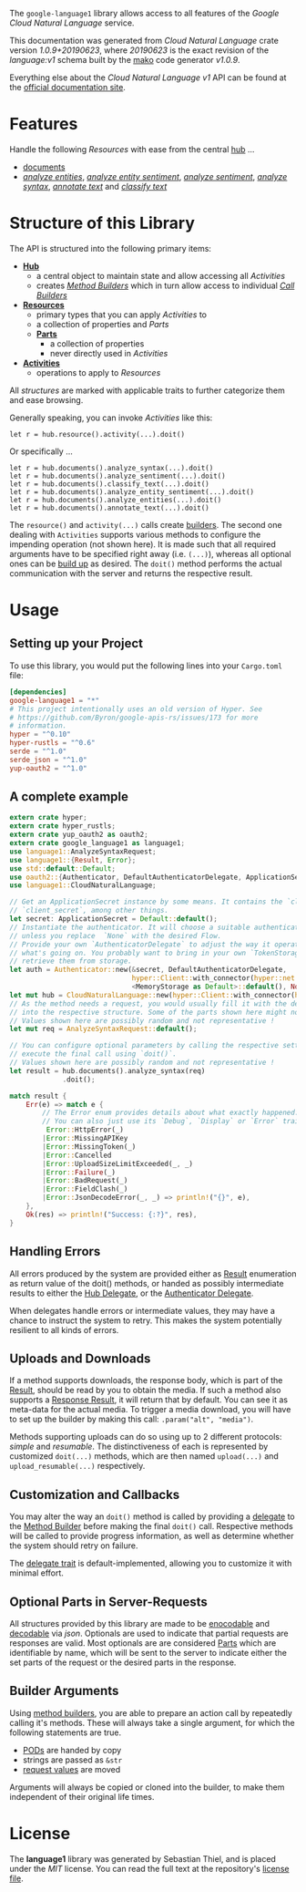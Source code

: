 <!---
DO NOT EDIT !
This file was generated automatically from 'src/mako/api/README.md.mako'
DO NOT EDIT !
-->
The `google-language1` library allows access to all features of the *Google Cloud Natural Language* service.

This documentation was generated from *Cloud Natural Language* crate version *1.0.9+20190623*, where *20190623* is the exact revision of the *language:v1* schema built by the [mako](http://www.makotemplates.org/) code generator *v1.0.9*.

Everything else about the *Cloud Natural Language* *v1* API can be found at the
[official documentation site](https://cloud.google.com/natural-language/).
# Features

Handle the following *Resources* with ease from the central [hub](https://docs.rs/google-language1/1.0.9+20190623/google_language1/struct.CloudNaturalLanguage.html) ... 

* [documents](https://docs.rs/google-language1/1.0.9+20190623/google_language1/struct.Document.html)
 * [*analyze entities*](https://docs.rs/google-language1/1.0.9+20190623/google_language1/struct.DocumentAnalyzeEntityCall.html), [*analyze entity sentiment*](https://docs.rs/google-language1/1.0.9+20190623/google_language1/struct.DocumentAnalyzeEntitySentimentCall.html), [*analyze sentiment*](https://docs.rs/google-language1/1.0.9+20190623/google_language1/struct.DocumentAnalyzeSentimentCall.html), [*analyze syntax*](https://docs.rs/google-language1/1.0.9+20190623/google_language1/struct.DocumentAnalyzeSyntaxCall.html), [*annotate text*](https://docs.rs/google-language1/1.0.9+20190623/google_language1/struct.DocumentAnnotateTextCall.html) and [*classify text*](https://docs.rs/google-language1/1.0.9+20190623/google_language1/struct.DocumentClassifyTextCall.html)




# Structure of this Library

The API is structured into the following primary items:

* **[Hub](https://docs.rs/google-language1/1.0.9+20190623/google_language1/struct.CloudNaturalLanguage.html)**
    * a central object to maintain state and allow accessing all *Activities*
    * creates [*Method Builders*](https://docs.rs/google-language1/1.0.9+20190623/google_language1/trait.MethodsBuilder.html) which in turn
      allow access to individual [*Call Builders*](https://docs.rs/google-language1/1.0.9+20190623/google_language1/trait.CallBuilder.html)
* **[Resources](https://docs.rs/google-language1/1.0.9+20190623/google_language1/trait.Resource.html)**
    * primary types that you can apply *Activities* to
    * a collection of properties and *Parts*
    * **[Parts](https://docs.rs/google-language1/1.0.9+20190623/google_language1/trait.Part.html)**
        * a collection of properties
        * never directly used in *Activities*
* **[Activities](https://docs.rs/google-language1/1.0.9+20190623/google_language1/trait.CallBuilder.html)**
    * operations to apply to *Resources*

All *structures* are marked with applicable traits to further categorize them and ease browsing.

Generally speaking, you can invoke *Activities* like this:

```Rust,ignore
let r = hub.resource().activity(...).doit()
```

Or specifically ...

```ignore
let r = hub.documents().analyze_syntax(...).doit()
let r = hub.documents().analyze_sentiment(...).doit()
let r = hub.documents().classify_text(...).doit()
let r = hub.documents().analyze_entity_sentiment(...).doit()
let r = hub.documents().analyze_entities(...).doit()
let r = hub.documents().annotate_text(...).doit()
```

The `resource()` and `activity(...)` calls create [builders][builder-pattern]. The second one dealing with `Activities` 
supports various methods to configure the impending operation (not shown here). It is made such that all required arguments have to be 
specified right away (i.e. `(...)`), whereas all optional ones can be [build up][builder-pattern] as desired.
The `doit()` method performs the actual communication with the server and returns the respective result.

# Usage

## Setting up your Project

To use this library, you would put the following lines into your `Cargo.toml` file:

```toml
[dependencies]
google-language1 = "*"
# This project intentionally uses an old version of Hyper. See
# https://github.com/Byron/google-apis-rs/issues/173 for more
# information.
hyper = "^0.10"
hyper-rustls = "^0.6"
serde = "^1.0"
serde_json = "^1.0"
yup-oauth2 = "^1.0"
```

## A complete example

```Rust
extern crate hyper;
extern crate hyper_rustls;
extern crate yup_oauth2 as oauth2;
extern crate google_language1 as language1;
use language1::AnalyzeSyntaxRequest;
use language1::{Result, Error};
use std::default::Default;
use oauth2::{Authenticator, DefaultAuthenticatorDelegate, ApplicationSecret, MemoryStorage};
use language1::CloudNaturalLanguage;

// Get an ApplicationSecret instance by some means. It contains the `client_id` and 
// `client_secret`, among other things.
let secret: ApplicationSecret = Default::default();
// Instantiate the authenticator. It will choose a suitable authentication flow for you, 
// unless you replace  `None` with the desired Flow.
// Provide your own `AuthenticatorDelegate` to adjust the way it operates and get feedback about 
// what's going on. You probably want to bring in your own `TokenStorage` to persist tokens and
// retrieve them from storage.
let auth = Authenticator::new(&secret, DefaultAuthenticatorDelegate,
                              hyper::Client::with_connector(hyper::net::HttpsConnector::new(hyper_rustls::TlsClient::new())),
                              <MemoryStorage as Default>::default(), None);
let mut hub = CloudNaturalLanguage::new(hyper::Client::with_connector(hyper::net::HttpsConnector::new(hyper_rustls::TlsClient::new())), auth);
// As the method needs a request, you would usually fill it with the desired information
// into the respective structure. Some of the parts shown here might not be applicable !
// Values shown here are possibly random and not representative !
let mut req = AnalyzeSyntaxRequest::default();

// You can configure optional parameters by calling the respective setters at will, and
// execute the final call using `doit()`.
// Values shown here are possibly random and not representative !
let result = hub.documents().analyze_syntax(req)
             .doit();

match result {
    Err(e) => match e {
        // The Error enum provides details about what exactly happened.
        // You can also just use its `Debug`, `Display` or `Error` traits
         Error::HttpError(_)
        |Error::MissingAPIKey
        |Error::MissingToken(_)
        |Error::Cancelled
        |Error::UploadSizeLimitExceeded(_, _)
        |Error::Failure(_)
        |Error::BadRequest(_)
        |Error::FieldClash(_)
        |Error::JsonDecodeError(_, _) => println!("{}", e),
    },
    Ok(res) => println!("Success: {:?}", res),
}

```
## Handling Errors

All errors produced by the system are provided either as [Result](https://docs.rs/google-language1/1.0.9+20190623/google_language1/enum.Result.html) enumeration as return value of 
the doit() methods, or handed as possibly intermediate results to either the 
[Hub Delegate](https://docs.rs/google-language1/1.0.9+20190623/google_language1/trait.Delegate.html), or the [Authenticator Delegate](https://docs.rs/yup-oauth2/*/yup_oauth2/trait.AuthenticatorDelegate.html).

When delegates handle errors or intermediate values, they may have a chance to instruct the system to retry. This 
makes the system potentially resilient to all kinds of errors.

## Uploads and Downloads
If a method supports downloads, the response body, which is part of the [Result](https://docs.rs/google-language1/1.0.9+20190623/google_language1/enum.Result.html), should be
read by you to obtain the media.
If such a method also supports a [Response Result](https://docs.rs/google-language1/1.0.9+20190623/google_language1/trait.ResponseResult.html), it will return that by default.
You can see it as meta-data for the actual media. To trigger a media download, you will have to set up the builder by making
this call: `.param("alt", "media")`.

Methods supporting uploads can do so using up to 2 different protocols: 
*simple* and *resumable*. The distinctiveness of each is represented by customized 
`doit(...)` methods, which are then named `upload(...)` and `upload_resumable(...)` respectively.

## Customization and Callbacks

You may alter the way an `doit()` method is called by providing a [delegate](https://docs.rs/google-language1/1.0.9+20190623/google_language1/trait.Delegate.html) to the 
[Method Builder](https://docs.rs/google-language1/1.0.9+20190623/google_language1/trait.CallBuilder.html) before making the final `doit()` call. 
Respective methods will be called to provide progress information, as well as determine whether the system should 
retry on failure.

The [delegate trait](https://docs.rs/google-language1/1.0.9+20190623/google_language1/trait.Delegate.html) is default-implemented, allowing you to customize it with minimal effort.

## Optional Parts in Server-Requests

All structures provided by this library are made to be [enocodable](https://docs.rs/google-language1/1.0.9+20190623/google_language1/trait.RequestValue.html) and 
[decodable](https://docs.rs/google-language1/1.0.9+20190623/google_language1/trait.ResponseResult.html) via *json*. Optionals are used to indicate that partial requests are responses 
are valid.
Most optionals are are considered [Parts](https://docs.rs/google-language1/1.0.9+20190623/google_language1/trait.Part.html) which are identifiable by name, which will be sent to 
the server to indicate either the set parts of the request or the desired parts in the response.

## Builder Arguments

Using [method builders](https://docs.rs/google-language1/1.0.9+20190623/google_language1/trait.CallBuilder.html), you are able to prepare an action call by repeatedly calling it's methods.
These will always take a single argument, for which the following statements are true.

* [PODs][wiki-pod] are handed by copy
* strings are passed as `&str`
* [request values](https://docs.rs/google-language1/1.0.9+20190623/google_language1/trait.RequestValue.html) are moved

Arguments will always be copied or cloned into the builder, to make them independent of their original life times.

[wiki-pod]: http://en.wikipedia.org/wiki/Plain_old_data_structure
[builder-pattern]: http://en.wikipedia.org/wiki/Builder_pattern
[google-go-api]: https://github.com/google/google-api-go-client

# License
The **language1** library was generated by Sebastian Thiel, and is placed 
under the *MIT* license.
You can read the full text at the repository's [license file][repo-license].

[repo-license]: https://github.com/Byron/google-apis-rsblob/master/LICENSE.md
